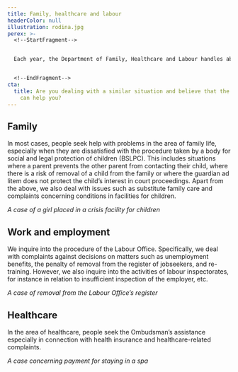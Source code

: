 ```yaml
---
title: Family, healthcare and labour
headerColor: null
illustration: rodina.jpg
perex: >-
  <!--StartFragment-->


  Each year, the Department of Family, Healthcare and Labour handles about 1,200 complaints, including approximately 50 complaints from children.


  <!--EndFragment-->
cta:
  title: Are you dealing with a similar situation and believe that the Ombudsman
    can help you?
---
```

<!--StartFragment-->

## **Family**

<!--EndFragment-->

<!--StartFragment-->

In most cases, people seek help with problems in the area of family life, especially when they are dissatisfied with the procedure taken by a body for social and legal protection of children (BSLPC). This includes situations where a parent prevents the other parent from contacting their child, where there is a risk of removal of a child from the family or where the guardian ad litem does not protect the child’s interest in court proceedings. Apart from the above, we also deal with issues such as substitute family care and complaints concerning conditions in facilities for children. 

<!--EndFragment--><!--StartFragment-->

*A case of a girl placed in a crisis facility for children*

<!--EndFragment-->

<!--StartFragment-->

## Work and employment

<!--EndFragment-->

<!--StartFragment-->

We inquire into the procedure of the Labour Office. Specifically, we deal with complaints against decisions on matters such as unemployment benefits, the penalty of removal from the register of jobseekers, and re-training. However, we also inquire into the activities of labour inspectorates, for instance in relation to insufficient inspection of the employer, etc.

<!--EndFragment-->

<!--StartFragment-->

*A case of removal from the Labour Office’s register*

<!--EndFragment-->

<!--StartFragment-->

## **Healthcare**

<!--EndFragment-->

<!--StartFragment-->

In the area of healthcare, people seek the Ombudsman’s assistance especially in connection with health insurance and healthcare-related complaints.

<!--EndFragment--><!--StartFragment-->

*A case concerning payment for staying in a spa*

<!--EndFragment-->